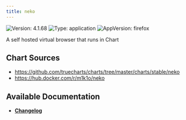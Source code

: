 ```yaml
---
title: neko
---
```


![Version: 4.1.68](https://img.shields.io/badge/Version-4.1.68-informational?style=flat-square) ![Type: application](https://img.shields.io/badge/Type-application-informational?style=flat-square) ![AppVersion: firefox](https://img.shields.io/badge/AppVersion-firefox-informational?style=flat-square)

A self hosted virtual browser that runs in Chart

## Chart Sources

- https://github.com/truecharts/charts/tree/master/charts/stable/neko
- https://hub.docker.com/r/m1k1o/neko

## Available Documentation

- [**Changelog**](./CHANGELOG.md)
